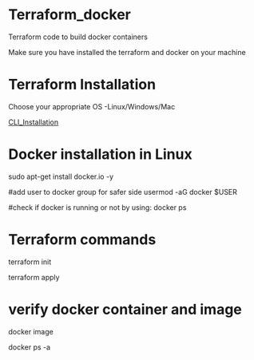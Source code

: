 # Terraform_docker
Terraform code to build docker containers

Make sure you have installed the terraform and docker on your machine

# Terraform Installation
Choose your appropriate OS -Linux/Windows/Mac

[CLI_Installation](https://developer.hashicorp.com/terraform/tutorials/aws-get-started/install-cli)

# Docker installation in Linux
sudo apt-get install docker.io -y

#add user to docker group for safer side
usermod -aG docker $USER

#check if docker is running or not by using:
docker ps 

# Terraform commands
terraform init

terraform apply

# verify docker container and image
docker image

docker ps -a
